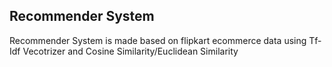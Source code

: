 ## Recommender System 

Recommender System is made based on flipkart ecommerce data using Tf-Idf Vecotrizer and Cosine Similarity/Euclidean Similarity
